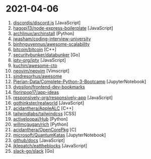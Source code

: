 # 2021-04-06

1. [discordjs/discord.js](https://github.com/discordjs/discord.js "A powerful JavaScript library for interacting with the Discord API") [JavaScript]
2. [hagopj13/node-express-boilerplate](https://github.com/hagopj13/node-express-boilerplate "A boilerplate for building production-ready RESTful APIs using Node.js, Express, and Mongoose") [JavaScript]
3. [archlinux/archinstall](https://github.com/archlinux/archinstall "Arch Linux installer - guided, templates etc.") [Python]
4. [jwasham/coding-interview-university](https://github.com/jwasham/coding-interview-university "A complete computer science study plan to become a software engineer.") 
5. [binhnguyennus/awesome-scalability](https://github.com/binhnguyennus/awesome-scalability "The Patterns of Scalable, Reliable, and Performant Large-Scale Systems") 
6. [bitcoin/bitcoin](https://github.com/bitcoin/bitcoin "Bitcoin Core integration/staging tree") [C++]
7. [securitybunker/databunker](https://github.com/securitybunker/databunker "Secure storage for personal records built to comply with GDPR") [Go]
8. [iptv-org/iptv](https://github.com/iptv-org/iptv "Collection of 5000+ publicly available IPTV channels from all over the world") [JavaScript]
9. [kuchin/awesome-cto](https://github.com/kuchin/awesome-cto "A curated and opinionated list of resources for Chief Technology Officers, with the emphasis on startups") 
10. [neovim/neovim](https://github.com/neovim/neovim "Vim-fork focused on extensibility and usability") [Vimscript]
11. [sindresorhus/awesome](https://github.com/sindresorhus/awesome "😎 Awesome lists about all kinds of interesting topics") 
12. [Pierian-Data/Complete-Python-3-Bootcamp](https://github.com/Pierian-Data/Complete-Python-3-Bootcamp "Course Files for Complete Python 3 Bootcamp Course on Udemy") [JupyterNotebook]
13. [dypsilon/frontend-dev-bookmarks](https://github.com/dypsilon/frontend-dev-bookmarks "Manually curated collection of resources for frontend web developers.") 
14. [florinpop17/app-ideas](https://github.com/florinpop17/app-ideas "A Collection of application ideas which can be used to improve your coding skills.") 
15. [responsively-org/responsively-app](https://github.com/responsively-org/responsively-app "A modified web browser that helps in responsive web development. A web developer's must have dev-tool.") [JavaScript]
16. [gothinkster/realworld](https://github.com/gothinkster/realworld "The mother of all demo apps — Exemplary fullstack Medium.com clone powered by React, Angular, Node, Django, and many more 🏅") [JavaScript]
17. [acidanthera/AppleALC](https://github.com/acidanthera/AppleALC "Native macOS HD audio for not officially supported codecs") [C++]
18. [tailwindlabs/tailwindcss](https://github.com/tailwindlabs/tailwindcss "A utility-first CSS framework for rapid UI development.") [CSS]
19. [activeloopai/Hub](https://github.com/activeloopai/Hub "Fastest unstructured dataset management for TensorFlow/PyTorch. Stream data real-time & version-control it. http://activeloop.ai") [Python]
20. [willmcgugan/rich](https://github.com/willmcgugan/rich "Rich is a Python library for rich text and beautiful formatting in the terminal.") [Python]
21. [acidanthera/OpenCorePkg](https://github.com/acidanthera/OpenCorePkg "OpenCore bootloader") [C]
22. [microsoft/QuantumKatas](https://github.com/microsoft/QuantumKatas "Tutorials and programming exercises for learning Q# and quantum computing") [JupyterNotebook]
23. [github/docs](https://github.com/github/docs "The open-source repo for docs.github.com") [JavaScript]
24. [jklepatch/eattheblocks](https://github.com/jklepatch/eattheblocks "Source code for Eat The Blocks, a screencast for Ethereum Dapp Developers") [JavaScript]
25. [slack-go/slack](https://github.com/slack-go/slack "Slack API in Go - community-maintained fork created by the original author, @nlopes") [Go]
